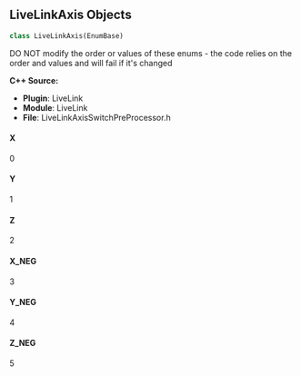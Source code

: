 ## LiveLinkAxis Objects

```python
class LiveLinkAxis(EnumBase)
```

DO NOT modify the order or values of these enums - the code relies on the order and values and will fail if it's changed

**C++ Source:**

- **Plugin**: LiveLink
- **Module**: LiveLink
- **File**: LiveLinkAxisSwitchPreProcessor.h

<a id="unreal.LiveLinkAxis.X"></a>

#### X

0

<a id="unreal.LiveLinkAxis.Y"></a>

#### Y

1

<a id="unreal.LiveLinkAxis.Z"></a>

#### Z

2

<a id="unreal.LiveLinkAxis.X_NEG"></a>

#### X_NEG

3

<a id="unreal.LiveLinkAxis.Y_NEG"></a>

#### Y_NEG

4

<a id="unreal.LiveLinkAxis.Z_NEG"></a>

#### Z_NEG

5

<a id="unreal.AttributeBasedRootMotionMode"></a>